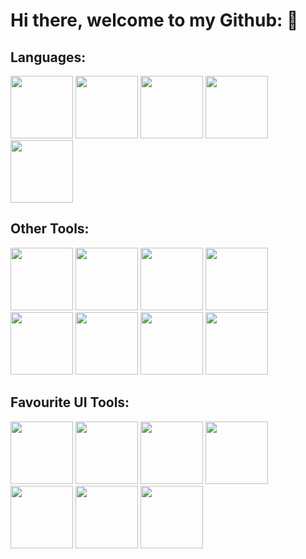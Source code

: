 # Hi there, welcome to my Github: 👋

## Languages:
<div>
  <img src = "https://static-00.iconduck.com/assets.00/typescript-plain-icon-256x256-ypojgpyj.png" width = "100" height = "100">
<img src = "https://upload.wikimedia.org/wikipedia/commons/6/6a/JavaScript-logo.png" width = "100" height = "100">
<img src = "https://cdn.freebiesupply.com/logos/large/2x/java-logo-svg-vector.svg" width = "100" height = "100">
<img src = "https://encrypted-tbn0.gstatic.com/images?q=tbn:ANd9GcRIHmPpA_46SFLpKbBsJb8bag-LFSL7bw_oNw&s" width = "100" height = "100">
<img src = "https://cdn.freebiesupply.com/logos/large/2x/python-5-logo-png-transparent.png" width = "100" height = "100">
</div>


## Other Tools:
<div>
  <img src = "https://static-00.iconduck.com/assets.00/nextjs-icon-512x512-y563b8iq.png" width = "100" height = "100">
  <img src = "https://upload.wikimedia.org/wikipedia/commons/thumb/f/f1/Vitejs-logo.svg/1039px-Vitejs-logo.svg.png" width = "100" height = "100">
  <img src = "https://static-00.iconduck.com/assets.00/node-js-icon-454x512-nztofx17.png" width = "100" height = "100">
  <img src = "https://seeklogo.com/images/S/supabase-logo-DCC676FFE2-seeklogo.com.png" width = "100" height = "100">
  <img src = "https://upload.wikimedia.org/wikipedia/commons/thumb/2/29/Postgresql_elephant.svg/1985px-Postgresql_elephant.svg.png" width = "100" height = "100">
  <img src = "https://1000logos.net/wp-content/uploads/2020/08/MySQL-Logo.png" width = "100" height = "100">
  <img src = "https://uxwing.com/wp-content/themes/uxwing/download/brands-and-social-media/flask-logo-icon.png" width = "100" height = "100">
  <img src = "https://www.gstatic.com/devrel-devsite/prod/v8c8ec5f90d3e078ddd668309d42cb633e54798872586821a55652000226f878b/firebase/images/touchicon-180.png" width = "100" height = "100">
</div>

## Favourite UI Tools:
<div>
  <img src = "https://encrypted-tbn0.gstatic.com/images?q=tbn:ANd9GcQNhoXisDruJMDAq3Ltd-wuaMW2lGxck9wAKw&s" height = "100">
  <img src = "https://user-images.githubusercontent.com/25181517/190887639-d0ba4ec9-ddbe-45dd-bea1-4db83846503e.png" width = "100" height = "100">
  <img src = "https://avatars.githubusercontent.com/u/139895814?s=280&v=4" width = "100" height = "100">
  <img src = "https://raw.githubusercontent.com/saadeghi/daisyui-images/master/images/daisyui-logo/favicon-192.png" width = "100" height = "100">
  <img src = "https://encrypted-tbn0.gstatic.com/images?q=tbn:ANd9GcT9N_B65ddyyYPaBZS4HJIl9oInpnHYzIMgKQ&s" width = "100" height = "100">
  <img src = "https://gsap.com/community/uploads/monthly_2020_03/tweenmax.png.cf27916e926fbb328ff214f66b4c8429.png" width = "100" height = "100">
  <img src = "https://global.discourse-cdn.com/standard17/uploads/threejs/original/2X/e/e4f86d2200d2d35c30f7b1494e96b9595ebc2751.png" width = "100" height = "100">
</div>
